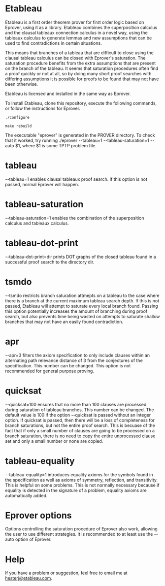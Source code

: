 # Etableau

Etableau is a first order theorem prover for first order logic based
on Eprover, using it as a library.  Etableau combines the superposition
calculus and the clausal tableaux connection calculus in a novel way, using the
tableaux calculus to generate lemmas and new assumptions that can be 
used to find contradictions in certain situations.

This means that branches of a tableau that are difficult to close using
the clausal tableau calculus can be closed with Eprover's saturation.
The saturation procedure benefits from the extra assumptions that are 
present on the branch of the tableau.  It seems that saturation procedures
often find a proof quickly or not at all, so by doing many short proof
searches with differing assumptions it is possible for proofs to be found
that may not have been otherwise.

Etableau is licensed and installed in the same way as Eprover.

To install Etableau, clone this repository, execute the following commands,
or follow the instructions for Eprover.</p>

`./configure`

`make rebuild`

The executable "eprover" is generated in the PROVER directory.  To check that it worked,
try running ./eprover --tableau=1 --tableau-saturation=1 --auto $1, where $1 is some TPTP problem file.

# tableau

--tableau=1 enables clausal tableaux proof search.  If this option is not passed, normal
Eprover will happen.

# tableau-saturation

--tableau-saturation=1 enables the combination of the superposition calculus and tableaux
calculus.

# tableau-dot-print

--tableau-dot-print=dir prints DOT graphs of the closed tableau found in a successful proof
search to the directory dir.

# tsmdo

--tsmdo restricts branch saturation attmepts on a tableau to the case where there is a branch
at the current maximum tableau search depth.  If this is not passed, Etableau will attempt
to saturate every local branch found.  Passing this option potentially increases the amount
of branching during proof search, but also prevents time being wasted on attempts to saturate
shallow branches that may not have an easily found contradiction.

# apr

--apr=3 filters the axiom specification to only include clauses within an alternating
path relevance distance of 3 from the conjectures of the specification.  This number can 
be changed.  This option is not recommended for general purpose proving.

# quicksat

--quicksat=100 ensures that no more than 100 clauses are processed during saturation of
tableau branches.  This number can be changed.  The default value is 100 if the option
--quicksat is passed without an integer option.  If quicksat is passed, then there will
be a loss of completeness for branch saturations, but not the entire proof search.  This
is becuase of the fact that if only a small number of clauses are going to be processed
on a branch saturation, there is no need to copy the entire unprocessed clause set and
only a small number or none are copied.

# tableau-equality

--tableau-equality=1 introduces equality axioms for the symbols found in the specification
as well as axioms of symmetry, reflection, and transitivity.  This is helpful on some
problems.  This is not normally necessary because if equality is detected in the signature
of a problem, equality axioms are automatically added.

# Eprover options

Options controlling the saturation procedure of Eprover also work, allowing the user 
to use different strategies.  It is recommended to at least use the --auto
option of Eprover.

# Help

If you have a problem or suggestion, feel free to email me at hesterj@etableau.com.

